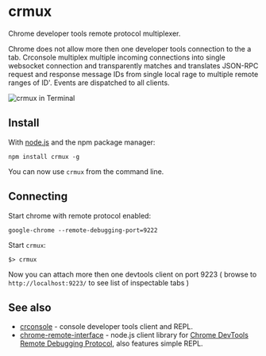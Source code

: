 # crmux

Chrome developer tools remote protocol multiplexer.

Chrome does not allow more then one developer tools connection to the a tab. Crconsole multiplex multiple incoming connections into single websocket connection and transparently matches and translates JSON-RPC request and response message IDs from single local rage to multiple remote ranges of ID'. Events are dispatched to all clients.


![crmux in Terminal](https://f.cloud.github.com/assets/173025/1279477/322e3122-2f38-11e3-8dfc-d9bb1b76d6e0.png)

## Install
With [node.js](http://nodejs.org/) and the npm package manager:

	npm install crmux -g

You can now use `crmux` from the command line.

## Connecting

Start chrome with remote protocol enabled:

```
google-chrome --remote-debugging-port=9222
```

Start `crmux`:

```
$> crmux 
```

Now you can attach more then one devtools client on port 9223 ( browse to `http://localhost:9223/` to see list of inspectable tabs )

## See also

  - [crconsole](https://github.com/sidorares/crconsole) - console developer tools client and REPL.
  - [chrome-remote-interface](https://github.com/cyrus-and/chrome-remote-interface) - node.js client library for [Chrome DevTools Remote Debugging Protocol](https://developers.google.com/chrome-developer-tools/docs/protocol/1.0/), also features simple REPL.

